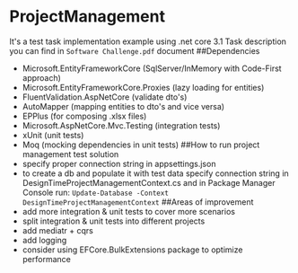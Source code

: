 # ProjectManagement
It's a test task implementation example using .net core 3.1
Task description you can find in `Software Challenge.pdf` document
##Dependencies
- Microsoft.EntityFrameworkCore (SqlServer/InMemory with Code-First approach)
- Microsoft.EntityFrameworkCore.Proxies (lazy loading for entities)
- FluentValidation.AspNetCore (validate dto's)
- AutoMapper (mapping entities to dto's and vice versa)
- EPPlus (for composing .xlsx files)
- Microsoft.AspNetCore.Mvc.Testing (integration tests)
- xUnit (unit tests)
- Moq (mocking dependencies in unit tests)
##How to run project management test solution
- specify proper connection string in appsettings.json
- to create a db and populate it with test data specify connection string in DesignTimeProjectManagementContext.cs
and in Package Manager Console run: `Update-Database -Context DesignTimeProjectManagementContext`
##Areas of improvement
- add more integration & unit tests to cover more scenarios
- split integration & unit tests into different projects
- add mediatr + cqrs
- add logging
- consider using EFCore.BulkExtensions package to optimize performance
